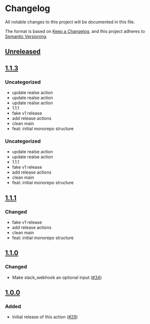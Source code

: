 # Changelog

All notable changes to this project will be documented in this file.

The format is based on [Keep a Changelog](https://keepachangelog.com/en/1.0.0/),
and this project adheres to [Semantic Versioning](https://semver.org/spec/v2.0.0.html).

## [Unreleased]

## [1.1.3]

### Uncategorized

- update realse action
- update realse action
- update realse action
- 1.1.1
- fake v1 release
- add release actions
- clean main
- feat: initial monorepo structure

### Uncategorized

- update realse action
- update realse action
- 1.1.1
- fake v1 release
- add release actions
- clean main
- feat: initial monorepo structure

## [1.1.1]

### Changed

- fake v1 release
- add release actions
- clean main
- feat: initial monorepo structure

## [1.1.0]

### Changed

- Make slack_webhook an optional input ([#34](https://github.com/MetaMask/action-security-code-scanner/pull/34))

## [1.0.0]

### Added

- Initial release of this action ([#29](https://github.com/MetaMask/action-security-code-scanner/pull/29))

[Unreleased]: https://github.com/MetaMask/action-security-code-scanner/compare/v1.1.3...HEAD
[1.1.3]: https://github.com/MetaMask/action-security-code-scanner/compare/v1.1.1...v1.1.3
[1.1.1]: https://github.com/MetaMask/action-security-code-scanner/compare/v1.1.0...v1.1.1
[1.1.0]: https://github.com/MetaMask/action-security-code-scanner/compare/v1.0.0...v1.1.0
[1.0.0]: https://github.com/MetaMask/action-security-code-scanner/releases/tag/v1.0.0
